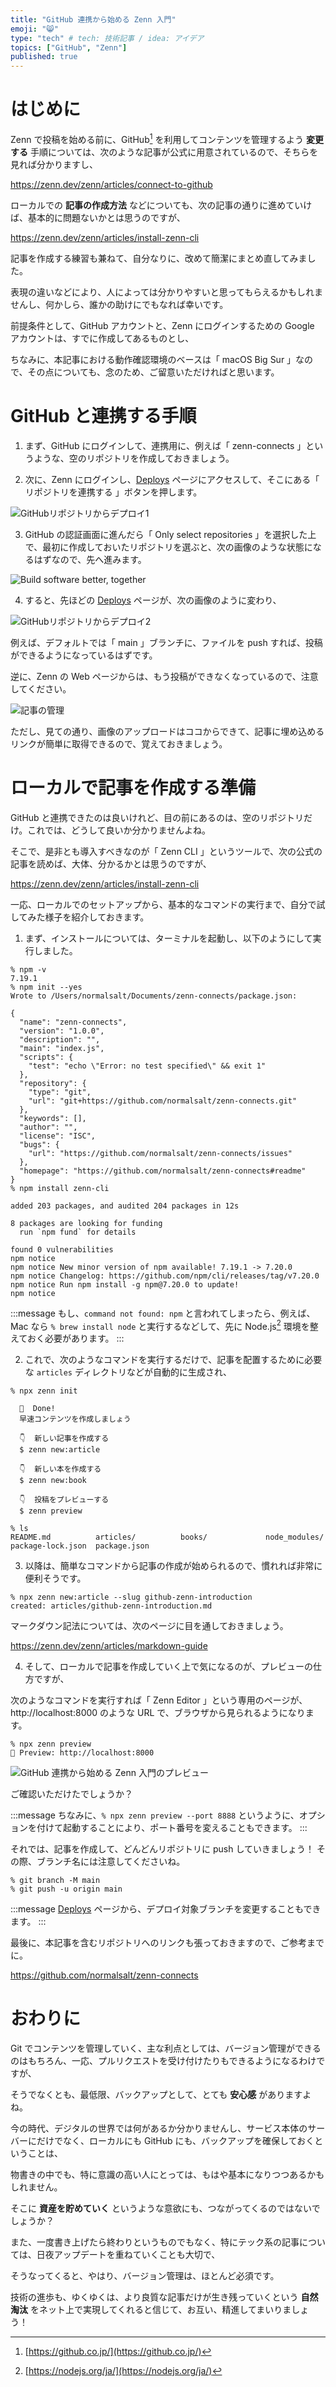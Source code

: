 ```yaml
---
title: "GitHub 連携から始める Zenn 入門"
emoji: "😸"
type: "tech" # tech: 技術記事 / idea: アイデア
topics: ["GitHub", "Zenn"]
published: true
---
```


# はじめに

Zenn で投稿を始める前に、GitHub[^1] を利用してコンテンツを管理するよう **変更する** 手順については、次のような記事が公式に用意されているので、そちらを見れば分かりますし、

[^1]: [https://github.co.jp/](https://github.co.jp/)

https://zenn.dev/zenn/articles/connect-to-github

ローカルでの **記事の作成方法** などについても、次の記事の通りに進めていけば、基本的に問題ないかとは思うのですが、

https://zenn.dev/zenn/articles/install-zenn-cli

記事を作成する練習も兼ねて、自分なりに、改めて簡潔にまとめ直してみました。

表現の違いなどにより、人によっては分かりやすいと思ってもらえるかもしれませんし、何かしら、誰かの助けにでもなれば幸いです。

前提条件として、GitHub アカウントと、Zenn にログインするための Google アカウントは、すでに作成してあるものとし、

ちなみに、本記事における動作確認環境のベースは「 macOS Big Sur 」なので、その点についても、念のため、ご留意いただければと思います。

# GitHub と連携する手順

1. まず、GitHub にログインして、連携用に、例えば「 zenn-connects 」というような、空のリポジトリを作成しておきましょう。

2. 次に、Zenn にログインし、[Deploys](https://zenn.dev/dashboard/deploys) ページにアクセスして、そこにある「 リポジトリを連携する 」ボタンを押します。

![GitHubリポジトリからデプロイ1](https://storage.googleapis.com/zenn-user-upload/b29874a3492905f436dc4b1b.png)

3. GitHub の認証画面に進んだら「 Only select repositories 」を選択した上で、最初に作成しておいたリポジトリを選ぶと、次の画像のような状態になるはずなので、先へ進みます。

![Build software better, together](https://storage.googleapis.com/zenn-user-upload/95adc0a410d8959529f72dd5.png)

4. すると、先ほどの [Deploys](https://zenn.dev/dashboard/deploys) ページが、次の画像のように変わり、

![GitHubリポジトリからデプロイ2](https://storage.googleapis.com/zenn-user-upload/ae4a941d31e0b337fb3800ee.png)

例えば、デフォルトでは「 main 」ブランチに、ファイルを push すれば、投稿ができるようになっているはずです。

逆に、Zenn の Web ページからは、もう投稿ができなくなっているので、注意してください。

![記事の管理](https://storage.googleapis.com/zenn-user-upload/a688ef1ec00400aeae309389.png)

ただし、見ての通り、画像のアップロードはココからできて、記事に埋め込めるリンクが簡単に取得できるので、覚えておきましょう。

# ローカルで記事を作成する準備

GitHub と連携できたのは良いけれど、目の前にあるのは、空のリポジトリだけ。これでは、どうして良いか分かりませんよね。

そこで、是非とも導入すべきなのが「 Zenn CLI 」というツールで、次の公式の記事を読めば、大体、分かるかとは思うのですが、

https://zenn.dev/zenn/articles/install-zenn-cli

一応、ローカルでのセットアップから、基本的なコマンドの実行まで、自分で試してみた様子を紹介しておきます。

1. まず、インストールについては、ターミナルを起動し、以下のようにして実行しました。

```
% npm -v
7.19.1
% npm init --yes
Wrote to /Users/normalsalt/Documents/zenn-connects/package.json:

{
  "name": "zenn-connects",
  "version": "1.0.0",
  "description": "",
  "main": "index.js",
  "scripts": {
    "test": "echo \"Error: no test specified\" && exit 1"
  },
  "repository": {
    "type": "git",
    "url": "git+https://github.com/normalsalt/zenn-connects.git"
  },
  "keywords": [],
  "author": "",
  "license": "ISC",
  "bugs": {
    "url": "https://github.com/normalsalt/zenn-connects/issues"
  },
  "homepage": "https://github.com/normalsalt/zenn-connects#readme"
}
% npm install zenn-cli

added 203 packages, and audited 204 packages in 12s

8 packages are looking for funding
  run `npm fund` for details

found 0 vulnerabilities
npm notice 
npm notice New minor version of npm available! 7.19.1 -> 7.20.0
npm notice Changelog: https://github.com/npm/cli/releases/tag/v7.20.0
npm notice Run npm install -g npm@7.20.0 to update!
npm notice
```

:::message
もし、`command not found: npm` と言われてしまったら、例えば、Mac なら `% brew install node` と実行するなどして、先に Node.js[^2] 環境を整えておく必要があります。
:::

[^2]: [https://nodejs.org/ja/](https://nodejs.org/ja/)

2. これで、次のようなコマンドを実行するだけで、記事を配置するために必要な `articles` ディレクトリなどが自動的に生成され、

```
% npx zenn init

  🎉  Done!
  早速コンテンツを作成しましょう

  👇  新しい記事を作成する
  $ zenn new:article

  👇  新しい本を作成する
  $ zenn new:book

  👇  投稿をプレビューする
  $ zenn preview
  
% ls
README.md          articles/          books/             node_modules/      package-lock.json  package.json
```

3. 以降は、簡単なコマンドから記事の作成が始められるので、慣れれば非常に便利そうです。

```
% npx zenn new:article --slug github-zenn-introduction
created: articles/github-zenn-introduction.md
```

マークダウン記法については、次のページに目を通しておきましょう。

https://zenn.dev/zenn/articles/markdown-guide

4. そして、ローカルで記事を作成していく上で気になるのが、プレビューの仕方ですが、

次のようなコマンドを実行すれば「 Zenn Editor 」という専用のページが、http://localhost:8000 のような URL で、ブラウザから見られるようになります。

```
% npx zenn preview
👀 Preview: http://localhost:8000
```

![GitHub 連携から始める Zenn 入門のプレビュー](https://storage.googleapis.com/zenn-user-upload/51a4f1c68f08b78443d55c4e.png)

ご確認いただけたでしょうか？

:::message
ちなみに、`% npx zenn preview --port 8888` というように、オプションを付けて起動することにより、ポート番号を変えることもできます。
:::

それでは、記事を作成して、どんどんリポジトリに push していきましょう！ その際、ブランチ名には注意してくださいね。

```
% git branch -M main
% git push -u origin main
```

:::message
[Deploys](https://zenn.dev/dashboard/deploys) ページから、デプロイ対象ブランチを変更することもできます。
:::

最後に、本記事を含むリポジトリへのリンクも張っておきますので、ご参考までに。

https://github.com/normalsalt/zenn-connects

# おわりに

Git でコンテンツを管理していく、主な利点としては、バージョン管理ができるのはもちろん、一応、プルリクエストを受け付けたりもできるようになるわけですが、

そうでなくとも、最低限、バックアップとして、とても **安心感** がありますよね。

今の時代、デジタルの世界では何があるか分かりませんし、サービス本体のサーバーにだけでなく、ローカルにも GitHub にも、バックアップを確保しておくということは、

物書きの中でも、特に意識の高い人にとっては、もはや基本になりつつあるかもしれません。

そこに **資産を貯めていく** というような意欲にも、つながってくるのではないでしょうか？

また、一度書き上げたら終わりというものでもなく、特にテック系の記事については、日夜アップデートを重ねていくことも大切で、

そうなってくると、やはり、バージョン管理は、ほとんど必須です。

技術の進歩も、ゆくゆくは、より良質な記事だけが生き残っていくという **自然淘汰** をネット上で実現してくれると信じて、お互い、精進してまいりましょう！
